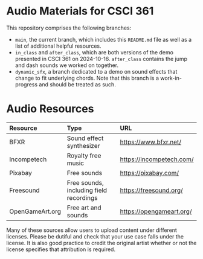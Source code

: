 # Audio Materials for CSCI 361
This repository comprises the following branches:
- `main`, the current branch, which includes this `README.md` file as well as a list of additional helpful resources.
- `in_class` and `after_class`, which are both versions of the demo presented in CSCI 361 on 2024-10-16. `after_class` contains the jump and dash sounds we worked on together.
- `dynamic_sfx`, a branch dedicated to a demo on sound effects that change to fit underlying chords. Note that this branch is a work-in-progress and should be treated as such.

# Audio Resources
Resource | Type | URL
:--      | :--  |:--
BFXR|Sound effect synthesizer|https://www.bfxr.net/
Incompetech | Royalty free music | https://incompetech.com/
Pixabay | Free sounds | https://pixabay.com/
Freesound | Free sounds, including field recordings | https://freesound.org/
OpenGameArt.org | Free art and sounds | https://opengameart.org/

Many of these sources allow users to upload content under different licenses. Please be dutiful and check that your use case falls under the license. It is also good practice to credit the original artist whether or not the license specifies that attribution is required.